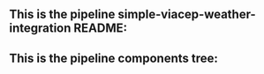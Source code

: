 ## This is the pipeline simple-viacep-weather-integration README:
## This is the pipeline components tree:
```bash
```
